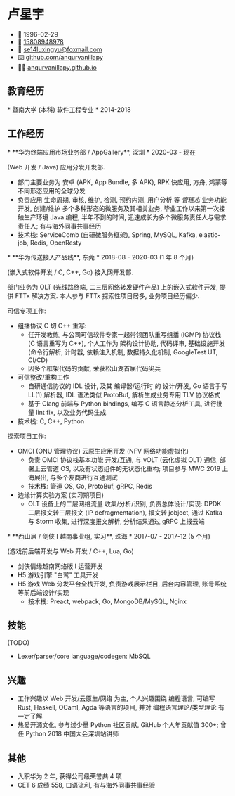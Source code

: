 # 卢星宇

* 🎂 1996-02-29
* 📱 [15808948978](tel:+8615808948978)
* 📧 [se14luxingyu@foxmail.com](mailto:se14luxingyu@foxmail.com)
* ⌨️ [github.com/anqurvanillapy](https://github.com/anqurvanillapy)
* ✍🏻 [anqurvanillapy.github.io](https://anqurvanillapy.github.io)

## 教育经历

<div>
* 暨南大学 (本科) 软件工程专业
* 2014-2018
</div>

## 工作经历

<div>
* **华为终端应用市场业务部 / AppGallery**, 深圳
* 2020-03 - 现在
</div>

(Web 开发 / Java) 应用分发开发部.

* 部门主要业务为 安卓 (APK, App Bundle, 多 APK), RPK 快应用, 方舟,
鸿蒙等不同形态应用的全球分发
* 负责应用 生命周期, 审核, 维护, 检测, 预约内测, 用户分析 等 *管理态* 业务功能开发, 创建/维护
多个多种形态的微服务及其相关业务, 毕业工作以来第一次接触生产环境 Java 编程, 半年不到的时间,
迅速成长为多个微服务责任人与需求责任人; 有与海外同事共事经历
* 技术栈: ServiceComb (自研微服务框架), Spring, MySQL, Kafka, elastic-job, Redis,
OpenResty

<div>
* **华为传送接入产品线**, 东莞
* 2018-08 - 2020-03 (1 年 8 个月)
</div>

(嵌入式软件开发 / C, C++, Go) 接入网开发部.

部门业务为 OLT (光线路终端, 二三层网络转发硬件产品) 上的嵌入式软件开发, 提供 FTTx 解决方案.
本人参与 FTTx 探索性项目居多, 业务项目经历偏少.

可信专项工作:

- 组播协议 C 切 C++ 重写:
    + 任开发教练, 与公司可信软件专家一起带领团队重写组播 (IGMP) 协议栈 (C 语言重写为 C++),
    个人工作为 架构设计协助, 代码评审, 基础设施开发 (命令行解析, 计时器, 依赖注入机制,
    数据持久化机制, GoogleTest UT, CI/CD)
    + 因多个框架代码的贡献, 荣获松山湖首届代码尖兵
- 可信整改/重构工作
    + 自研通信协议的 IDL 设计, 及其 编译器/运行时 的 设计/开发, Go 语言手写 LL(1)
    解析器, IDL 语法类似 ProtoBuf, 解析生成业务专用 TLV 协议格式
    + 基于 Clang 前端与 Python bindings, 编写 C 语言静态分析工具, 进行批量 lint fix,
    以及业务代码生成
- 技术栈: C, C++, Python

探索项目工作:

- OMCI (ONU 管理协议) 云原生应用开发 (NFV 网络功能虚拟化)
    + 负责 OMCI 协议栈基本功能 开发/互通, 与 vOLT (云化虚拟 OLT) 通信, 部署上云管道 OS,
    以及有状态组件的无状态化重构; 项目参与 MWC 2019 上海展出, 与多个友商进行互通测试
    + 技术栈: 管道 OS, Go, ProtoBuf, gRPC, Redis
- 边缘计算实验方案 (实习期项目)
    + OLT 设备上的二层网络流量 收集/分析/识别, 负责总体设计/实现: DPDK 二层报文转三层报文
    (IP defragmentation), 报文转 jobject, 通过 Kafka 与 Storm 收集, 进行深度报文解析,
    分析结果通过 gRPC 上报云端

<div>
* **西山居 / 剑侠 I 越南事业组, 实习**, 珠海
* 2017-07 - 2017-12 (5 个月)
</div>

(游戏前后端开发与 Web 开发 / C++, Lua, Go)

- 剑侠情缘越南网络版 I 运营开发
- H5 游戏引擎 "白鹭" 工具开发
- H5 游戏 Web 分发平台全栈开发, 负责游戏展示栏目, 后台内容管理, 账号系统等前后端设计/实现
    + 技术栈: Preact, webpack, Go, MongoDB/MySQL, Nginx

## 技能

(TODO)

* Lexer/parser/core language/codegen: MbSQL

## 兴趣

- 工作兴趣以 Web 开发/云原生/网络 为主, 个人兴趣围绕 编程语言, 可编写 Rust, Haskell,
OCaml, Agda 等语言的项目, 并对 编程语言理论/类型理论 有一定了解
- 热爱开源文化, 参与过少量 Python 社区贡献, GitHub 个人年贡献值 300+; 曾任 Python 2018
中国大会深圳站讲师

## 其他

- 入职华为 2 年, 获得公司级荣誉共 4 项
- CET 6 成绩 558, 口语流利, 有与海外同事共事经验
